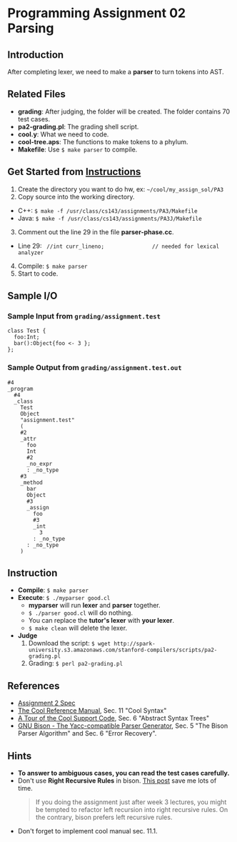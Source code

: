 # Programming Assignment 02 Parsing

## Introduction

After completing lexer, we need to make a **parser** to turn tokens into AST.

## Related Files
- **grading**: After judging, the folder will be created. The folder contains 70 test cases.
- **pa2-grading.pl**: The grading shell script.
- **cool.y**: What we need to code.
- **cool-tree.aps**: The functions to make tokens to a phylum.
- **Makefile**: Use `$ make parser` to compile.

## Get Started from [Instructions](https://lagunita.stanford.edu/courses/Engineering/Compilers/Fall2014/courseware/0a40e5575adf4310a4046e8500760cfc/57fc1da4e20b42248207b7944134f6df/)
1. Create the directory you want to do hw, ex: `~/cool/my_assign_sol/PA3`
2. Copy source into the working directory.
  - C++: `$ make -f /usr/class/cs143/assignments/PA3/Makefile`
  - Java: `$ make -f /usr/class/cs143/assignments/PA3J/Makefile`
3. Comment out the line 29 in the file **parser-phase.cc**.
  - Line 29: ` //int curr_lineno;               // needed for lexical analyzer`
4. Compile: `$ make parser`
5. Start to code.

## Sample I/O

### Sample Input from `grading/assignment.test`
```cool
class Test {
  foo:Int;
  bar():Object{foo <- 3 };
};
```

### Sample Output from `grading/assignment.test.out`
```cool
#4
_program
  #4
  _class
    Test
    Object
    "assignment.test"
    (
    #2
    _attr
      foo
      Int
      #2
      _no_expr
      : _no_type
    #3
    _method
      bar
      Object
      #3
      _assign
        foo
        #3
        _int
          3
        : _no_type
      : _no_type
    )
```

## Instruction

- **Compile**: `$ make parser`
- **Execute**: `$ ./myparser good.cl`
  - **myparser** will run **lexer** and **parser** together.
  - `$ ./parser good.cl` will do nothing.
  - You can replace the **tutor's lexer** with **your lexer**.
  - `$ make clean` will delete the lexer.
- **Judge**
  1. Download the script: `$ wget http://spark-university.s3.amazonaws.com/stanford-compilers/scripts/pa2-grading.pl`
  2. Grading: `$ perl pa2-grading.pl`

## References
- [Assignment 2 Spec](https://s3-us-west-1.amazonaws.com/prod-edx/Compilers/ProgrammingAssignments/PA2.pdf)
- [The Cool Reference Manual](https://lagunita.stanford.edu/c4x/Engineering/Compilers/asset/cool_manual.pdf), Sec. 11 "Cool Syntax"
- [A Tour of the Cool Support Code](https://lagunita.stanford.edu/c4x/Engineering/Compilers/asset/cool-tour.pdf), Sec. 6 "Abstract Syntax Trees"
- [GNU Bison - The Yacc-compatible Parser Generator](https://www.gnu.org/software/bison/manual/html_node/index.html), Sec. 5 "The Bison Parser Algorithm" and Sec. 6 "Error Recovery".

## Hints

- **To answer to ambiguous cases, you can read the test cases carefully.**
- Don't use **Right Recursive Rules** in bison. [This post](https://lagunita.stanford.edu/courses/Engineering/Compilers/Fall2014/discussion/forum/i4x-Engineering-Compilers-Assignments-Fall2014/threads/546c9ab657f960acde001038) save me lots of time. 
  > If you doing the assignment just after week 3 lectures, you might be tempted to refactor left recursion into right recursive rules. On the contrary, bison prefers left recursive rules.
- Don't forget to implement cool manual sec. 11.1.


